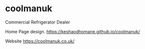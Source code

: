 # coolmanuk
Commercial Refrigerator Dealer

Home Page design.
https://keshaodhomane.github.io/coolmanuk/

Website
https://coolmanuk.co.uk/
